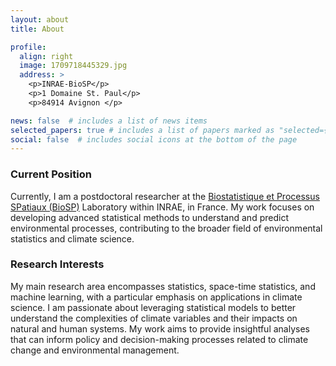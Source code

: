 ```yaml
---
layout: about
title: About

profile:
  align: right
  image: 1709718445329.jpg
  address: >
    <p>INRAE-BioSP</p>
    <p>1 Domaine St. Paul</p>
    <p>84914 Avignon </p>

news: false  # includes a list of news items
selected_papers: true # includes a list of papers marked as "selected={true}"
social: false  # includes social icons at the bottom of the page
---
```



### Current Position
Currently, I am a postdoctoral researcher at the <a href='https://biosp.mathnum.inrae.fr/'>Biostatistique et Processus SPatiaux (BioSP)</a> Laboratory within INRAE, in France. My work focuses on developing advanced statistical methods to understand and predict environmental processes, contributing to the broader field of environmental statistics and climate science.

### Research Interests
My main research area encompasses statistics, space-time statistics, and machine learning, with a particular emphasis on applications in climate science. I am passionate about leveraging statistical models to better understand the complexities of climate variables and their impacts on natural and human systems. My work aims to provide insightful analyses that can inform policy and decision-making processes related to climate change and environmental management.


